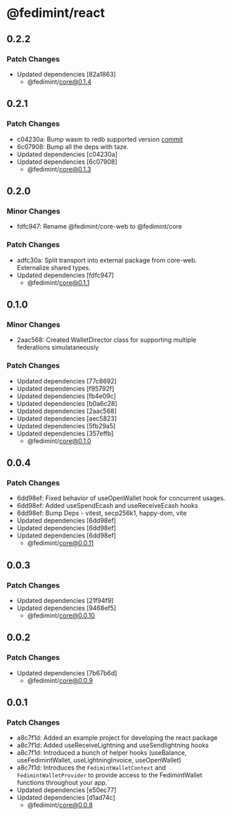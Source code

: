 # @fedimint/react

## 0.2.2

### Patch Changes

- Updated dependencies [82a1863]
  - @fedimint/core@0.1.4

## 0.2.1

### Patch Changes

- c04230a: Bump wasm to redb supported version [commit](https://github.com/fedimint/fedimint/tree/a88f7f6ceb988ee964bf06900183c3c16f7f4c38)
- 6c07908: Bump all the deps with taze.
- Updated dependencies [c04230a]
- Updated dependencies [6c07908]
  - @fedimint/core@0.1.3

## 0.2.0

### Minor Changes

- fdfc947: Rename @fedimint/core-web to @fedimint/core

### Patch Changes

- adfc30a: Split transport into external package from core-web. Externalize shared types.
- Updated dependencies [fdfc947]
  - @fedimint/core@0.1.1

## 0.1.0

### Minor Changes

- 2aac568: Created WalletDirector class for supporting multiple federations simulataneously

### Patch Changes

- Updated dependencies [77c8692]
- Updated dependencies [f95792f]
- Updated dependencies [fb4e09c]
- Updated dependencies [b0a6c28]
- Updated dependencies [2aac568]
- Updated dependencies [aec5823]
- Updated dependencies [5fb29a5]
- Updated dependencies [357effb]
  - @fedimint/core@0.1.0

## 0.0.4

### Patch Changes

- 6dd98ef: Fixed behavior of useOpenWallet hook for concurrent usages.
- 6dd98ef: Added useSpendEcash and useReceiveEcash hooks
- 6dd98ef: Bump Deps - vitest, secp256k1, happy-dom, vite
- Updated dependencies [6dd98ef]
- Updated dependencies [6dd98ef]
- Updated dependencies [6dd98ef]
  - @fedimint/core@0.0.11

## 0.0.3

### Patch Changes

- Updated dependencies [21f94f9]
- Updated dependencies [9468ef5]
  - @fedimint/core@0.0.10

## 0.0.2

### Patch Changes

- Updated dependencies [7b67b6d]
  - @fedimint/core@0.0.9

## 0.0.1

### Patch Changes

- a8c7f1d: Added an example project for developing the react package
- a8c7f1d: Added useReceiveLightning and useSendlightning hooks
- a8c7f1d: Introduced a bunch of helper hooks (useBalance, useFedimintWallet, useLightningInvoice, useOpenWallet)
- a8c7f1d: Introduces the `FedimintWalletContext` and `FedimintWalletProvider` to provide access to the FedimintWallet functions throughout your app.`
- Updated dependencies [e50ec77]
- Updated dependencies [d1ad74c]
  - @fedimint/core@0.0.8

